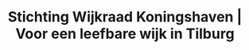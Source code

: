 ---
layout: layouts/pages/home.vto

menu:
  visible: true
  title: Home
  url: "/"
  order: 1

title: "Stichting Wijkraad Koningshaven | Voor een leefbare wijk in Tilburg"
description: "De Stichting Wijkraad Koningshaven zet zich in voor een veilige, groene en betrokken wijk in Tilburg. Blijf op de hoogte van wijknieuws, evenementen en buurtinitiatieven."

metas:
  title: =title
  description: =description

section_hero:
  image: "https://images.unsplash.com/photo-1597224808634-55ea5b988d01?q=80&w=2751&auto=format&fit=crop&ixlib=rb-4.0.3&ixid=M3wxMjA3fDB8MHxwaG90by1wYWdlfHx8fGVufDB8fHx8fA%3D%3D"
  title: "Stichting Wijkraad Koningshaven"
  button:
    - title: "Wijk nieuws"
      url: "/nieuws"
    - title: "Aankomende evenementen"
      url: "/agenda"

section_one:
  title: De wijkraad komt op voor de wijk
  body: "Via de wijkraad kunnen bewoners, organisaties en ondernemers bij de gemeente aandacht vragen voor dingen die zij van belang vinden. Zoals meer groen, welzijn, bereikbaarheid van de wijk of de veiligheid op straat."

section_posts:
  title: "Het laatste wijk nieuws"

section_cta:
  content_one:
    title: "Verrijk je wijk"
    body: "Heb je een idee om de buurt gezelliger of hechter te maken? Met Verrijk Je Wijk financiert de gemeente Tilburg initiatieven van bewoners. Neem contact op en deel jouw plan!"
    button:
      title: "Ga naar formulier"
      url: "/verrijk-je-wijk"

  content_two:
    title: "Contact"
    body: "Heb je vragen, ideeën of zorgen over de wijk? Wij horen dit graag! Neem contact met ons op en laat ons weten wat er speelt. Samen houden we de buurt leefbaar."
    button:
      title: "Neem contact op"
      url: "/contact"
---